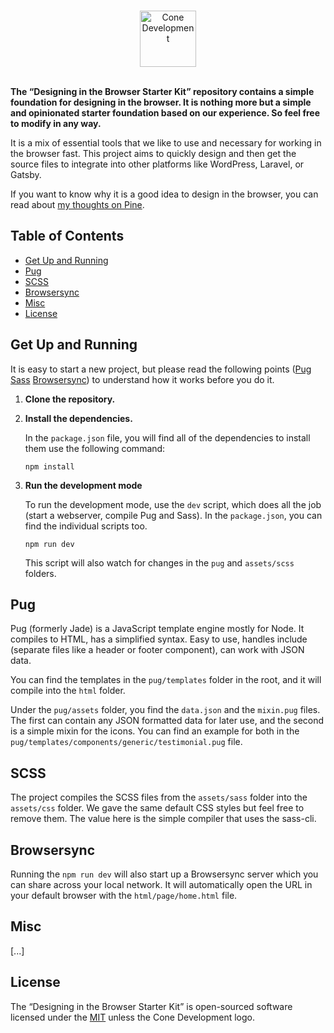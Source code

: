 <p align="center">
  <a href="https://conedevelopment.com/">
    <br/>
    <img src="https://conedevelopment.com/wp-content/themes/cone/assets/img/logo.svg" alt="Cone Development" width="90">
    <br/>
    <br/>
  </a>
</p>

**The “Designing in the Browser Starter Kit” repository contains a simple foundation for designing in the browser. It is nothing more but a simple and opinionated starter foundation based on our experience. So feel free to modify in any way.**

It is a mix of essential tools that we like to use and necessary for working in the browser fast. This project aims to quickly design and then get the source files to integrate into other platforms like WordPress, Laravel, or Gatsby.

If you want to know why it is a good idea to design in the browser, you can read about [my thoughts on Pine](https://pineco.de/designing-in-the-browser/).

## Table of Contents

- [Get Up and Running](#get-up-and-running)
- [Pug](#pug)
- [SCSS](#scss)
- [Browsersync](#browsersync)
- [Misc](#misc)
- [License](#license)

## Get Up and Running

It is easy to start a new project, but please read the following points ([Pug](#pug) [Sass](#sass) [Browsersync](#browsersync)) to understand how it works before you do it.

1. **Clone the repository.**
2. **Install the dependencies.**

    In the `package.json` file, you will find all of the dependencies to install them use the following command:

    ```shell
    npm install
    ```

3. **Run the development mode**

    To run the development mode, use the `dev` script, which does all the job (start a webserver, compile Pug and Sass). In the `package.json`, you can find the individual scripts too.

    ```shell
    npm run dev
    ```

    This script will also watch for changes in the `pug` and `assets/scss` folders.

## Pug

Pug (formerly Jade) is a JavaScript template engine mostly for Node. It compiles to HTML, has a simplified syntax. Easy to use, handles include (separate files like a header or footer component), can work with JSON data.

You can find the templates in the `pug/templates` folder in the root, and it will compile into the `html` folder.

Under the `pug/assets` folder, you find the `data.json` and the `mixin.pug` files. The first can contain any JSON formatted data for later use, and the second is a simple mixin for the icons. You can find an example for both in the `pug/templates/components/generic/testimonial.pug` file.

## SCSS

The project compiles the SCSS files from the `assets/sass` folder into the `assets/css` folder. We gave the same default CSS styles but feel free to remove them. The value here is the simple compiler that uses the sass-cli.

## Browsersync

Running the `npm run dev` will also start up a Browsersync server which you can share across your local network. It will automatically open the URL in your default browser with the `html/page/home.html` file.

## Misc

[...]

## License

The “Designing in the Browser Starter Kit” is open-sourced software licensed under the [MIT](LICENSE) unless the Cone Development logo.
